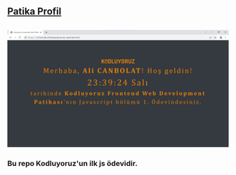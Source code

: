 [Patika Profil](https://app.patika.dev/alicnblt)
---
![Image](/assests/kodluyoruz-js-clock.jpg)
---
### Bu repo Kodluyoruz'un ilk js ödevidir.
